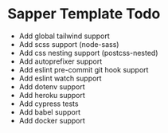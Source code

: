 
# Sapper Template Todo

- Add global tailwind support
- Add scss support (node-sass)
- Add css nesting support (postcss-nested)
- Add autoprefixer support
- Add eslint pre-commit git hook support
- Add eslint watch support
- Add dotenv support
- Add heroku support
- Add cypress tests
- Add babel support
- Add docker support

